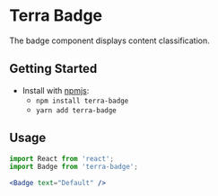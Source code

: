 # Terra Badge

The badge component displays content classification.

## Getting Started

- Install with [npmjs](https://www.npmjs.com):
  - `npm install terra-badge`
  - `yarn add terra-badge`

## Usage

```jsx
import React from 'react';
import Badge from 'terra-badge';

<Badge text="Default" />
```
